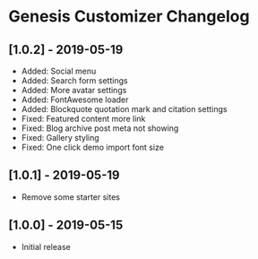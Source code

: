 # Genesis Customizer Changelog

## [1.0.2] - 2019-05-19
* Added: Social menu
* Added: Search form settings
* Added: More avatar settings
* Added: FontAwesome loader
* Added: Blockquote quotation mark and citation settings
* Fixed: Featured content more link
* Fixed: Blog archive post meta not showing
* Fixed: Gallery styling
* Fixed: One click demo import font size

## [1.0.1] - 2019-05-19
* Remove some starter sites

## [1.0.0] - 2019-05-15
* Initial release
